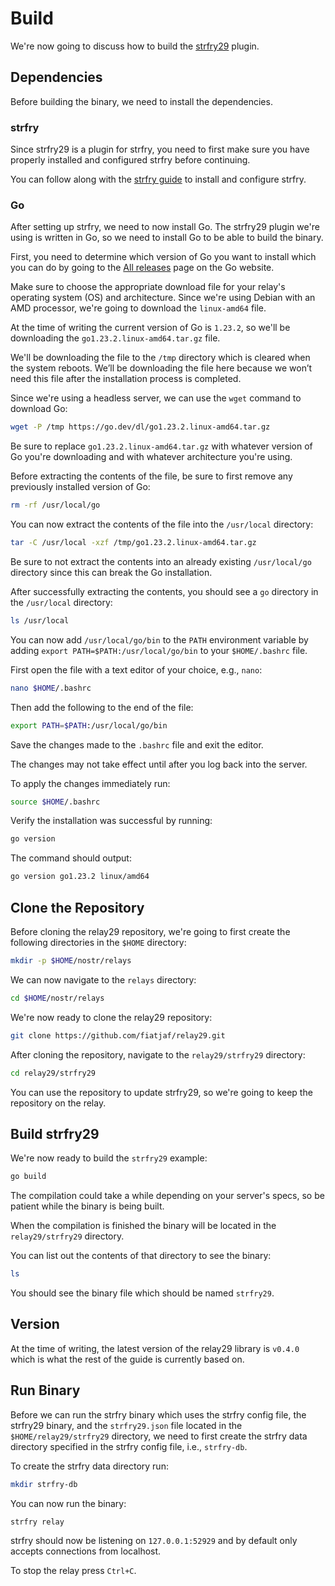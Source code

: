# Build

We're now going to discuss how to build the [strfry29](https://github.com/fiatjaf/relay29/tree/master/strfry29 "strfry29") plugin.

## Dependencies

Before building the binary, we need to install the dependencies.

### strfry

Since strfry29 is a plugin for strfry, you need to first make sure you have properly installed and configured strfry before continuing.

You can follow along with the [strfry guide](/relays/strfry/intro/ "strfry guide") to install and configure strfry.

### Go

After setting up strfry, we need to now install Go. The strfry29 plugin we're using is written in Go, so we need to install Go to be able to build the binary.

First, you need to determine which version of Go you want to install which you can do by going to the [All releases](https://go.dev/dl "All releases") page on the Go website.

Make sure to choose the appropriate download file for your relay's operating system (OS) and architecture. Since we're using Debian with an AMD processor, we're going to download the `linux-amd64` file.

At the time of writing the current version of Go is `1.23.2`, so we'll be downloading the `go1.23.2.linux-amd64.tar.gz` file.

We'll be downloading the file to the `/tmp` directory which is cleared when the system reboots. We’ll be downloading the file here because we won’t need this file after the installation process is completed.

Since we're using a headless server, we can use the `wget` command to download Go:

```bash
wget -P /tmp https://go.dev/dl/go1.23.2.linux-amd64.tar.gz
```

Be sure to replace `go1.23.2.linux-amd64.tar.gz` with whatever version of Go you're downloading and with whatever architecture you're using.

Before extracting the contents of the file, be sure to first remove any previously installed version of Go:

```bash
rm -rf /usr/local/go
```

You can now extract the contents of the file into the `/usr/local` directory:

```bash
tar -C /usr/local -xzf /tmp/go1.23.2.linux-amd64.tar.gz
```

Be sure to not extract the contents into an already existing `/usr/local/go` directory since this can break the Go installation.

After successfully extracting the contents, you should see a `go` directory in the `/usr/local` directory:

```bash
ls /usr/local
```

You can now add `/usr/local/go/bin` to the `PATH` environment variable by adding `export PATH=$PATH:/usr/local/go/bin` to your `$HOME/.bashrc` file.

First open the file with a text editor of your choice, e.g., `nano`:

```bash
nano $HOME/.bashrc
```

Then add the following to the end of the file:

```bash
export PATH=$PATH:/usr/local/go/bin
```

Save the changes made to the `.bashrc` file and exit the editor.

The changes may not take effect until after you log back into the server.

To apply the changes immediately run:

```bash
source $HOME/.bashrc
```

Verify the installation was successful by running:

```bash
go version
```

The command should output:

```bash
go version go1.23.2 linux/amd64
```

## Clone the Repository

Before cloning the relay29 repository, we're going to first create the following directories in the `$HOME` directory:

```bash
mkdir -p $HOME/nostr/relays
```

We can now navigate to the `relays` directory:

```bash
cd $HOME/nostr/relays
```

We're now ready to clone the relay29 repository:

```bash
git clone https://github.com/fiatjaf/relay29.git
```

After cloning the repository, navigate to the `relay29/strfry29` directory:

```bash
cd relay29/strfry29
```

You can use the repository to update strfry29, so we're going to keep the repository on the relay.

## Build strfry29

We're now ready to build the `strfry29` example:

```bash
go build
```

The compilation could take a while depending on your server's specs, so be patient while the binary is being built.

When the compilation is finished the binary will be located in the `relay29/strfry29` directory.

You can list out the contents of that directory to see the binary:

```bash
ls
```

You should see the binary file which should be named `strfry29`.

## Version

At the time of writing, the latest version of the relay29 library is `v0.4.0` which is what the rest of the guide is currently based on.

## Run Binary

Before we can run the strfry binary which uses the strfry config file, the strfry29 binary, and the `strfry29.json` file located in the `$HOME/relay29/strfry29` directory, we need to first create the strfry data directory specified in the strfry config file, i.e., `strfry-db`.

To create the strfry data directory run:

```bash
mkdir strfry-db
```

You can now run the binary:

```bash
strfry relay
```

strfry should now be listening on `127.0.0.1:52929` and by default only accepts connections from localhost.

To stop the relay press `Ctrl+C`.

